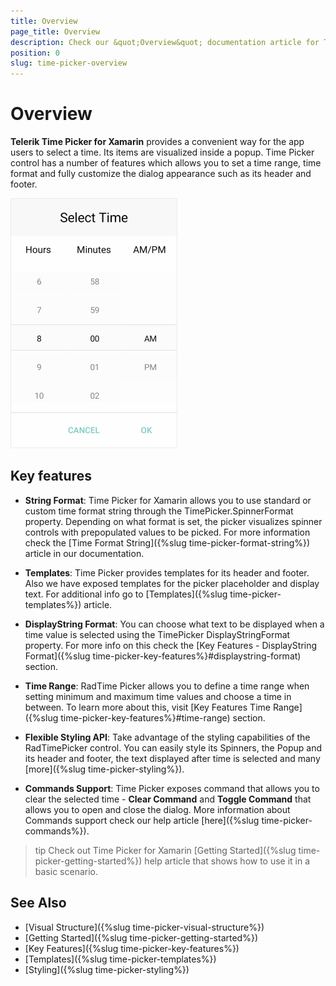 ```yaml
---
title: Overview
page_title: Overview
description: Check our &quot;Overview&quot; documentation article for Telerik Time Picker for Xamarin control.
position: 0
slug: time-picker-overview
---
```


# Overview

**Telerik Time Picker for Xamarin** provides a convenient way for the app users to select a time. Its items are visualized inside a popup. Time Picker control has a number of features which allows you to set a time range, time format and fully customize the dialog appearance such as its header and footer.  

![Time Picker Overview](images/time_picker_overview.png)

## Key features

* **String Format**: Time Picker for Xamarin allows you to use standard or custom time format string through the TimePicker.SpinnerFormat property. Depending on what format is set, the picker visualizes spinner controls with prepopulated values to be picked. For more information check the [Time Format String]({%slug time-picker-format-string%}) article in our documentation.

* **Templates**: Time Picker provides templates for its header and footer. Also we have exposed templates for the picker placeholder and display text. For additional info go to [Templates]({%slug time-picker-templates%}) article.

* **DisplayString Format**: You can choose what text to be displayed when a time value is selected using the TimePicker DisplayStringFormat property. For more info on this check the [Key Features - DisplayString Format]({%slug time-picker-key-features%}#displaystring-format) section.

* **Time Range**: RadTime Picker allows you to define a time range when setting minimum and maximum time values and choose a time in between. To learn more about this, visit [Key Features Time Range]({%slug time-picker-key-features%}#time-range) section.

* **Flexible Styling API**: Take advantage of the styling capabilities of the RadTimePicker control. You can easily style its Spinners, the Popup and its header and footer, the text displayed after time is selected and many [more]({%slug time-picker-styling%}).

* **Commands Support**: Time Picker exposes command that allows you to clear the selected time - **Clear Command** and **Toggle Command** that allows you to open and close the dialog. More information about Commands support check our help article [here]({%slug time-picker-commands%}).

>tip Check out Time Picker for Xamarin [Getting Started]({%slug time-picker-getting-started%}) help article that shows how to use it in a basic scenario.

## See Also

- [Visual Structure]({%slug time-picker-visual-structure%})
- [Getting Started]({%slug time-picker-getting-started%})
- [Key Features]({%slug time-picker-key-features%})
- [Templates]({%slug time-picker-templates%})
- [Styling]({%slug time-picker-styling%})